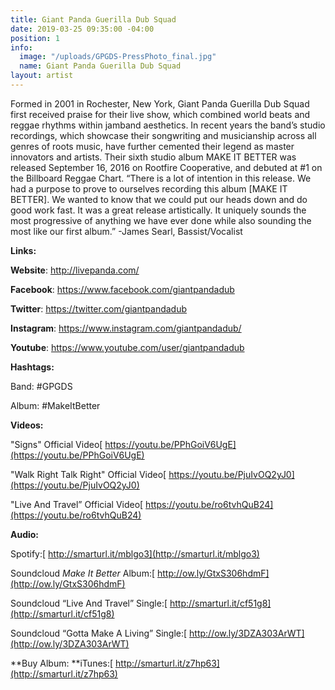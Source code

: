 ```yaml
---
title: Giant Panda Guerilla Dub Squad
date: 2019-03-25 09:35:00 -04:00
position: 1
info:
  image: "/uploads/GPGDS-PressPhoto_final.jpg"
  name: Giant Panda Guerilla Dub Squad
layout: artist
---
```


Formed in 2001 in Rochester, New York, Giant Panda Guerilla Dub Squad first received praise for their live show, which combined world beats and reggae rhythms within jamband aesthetics. In recent years the band’s studio recordings, which showcase their songwriting and musicianship across all genres of roots music, have further cemented their legend as master innovators and artists. Their sixth studio album MAKE IT BETTER was released September 16, 2016 on Rootfire Cooperative, and debuted at #1 on the Billboard Reggae Chart. “There is a lot of intention in this release. We had a purpose to prove to ourselves recording this album \[MAKE IT BETTER\]. We wanted to know that we could put our heads down and do good work fast. It was a great release artistically. It uniquely sounds the most progressive of anything we have ever done while also sounding the most like our first album.” -James Searl, Bassist/Vocalist

**Links:**

**Website**: http://livepanda.com/

**Facebook**: https://www.facebook.com/giantpandadub

**Twitter**: https://twitter.com/giantpandadub

**Instagram**: https://www.instagram.com/giantpandadub/

**Youtube**: https://www.youtube.com/user/giantpandadub

**Hashtags:**

Band: #GPGDS

Album: #MakeItBetter

**Videos:**

"Signs" Official Video[ https://youtu.be/PPhGoiV6UgE](https://youtu.be/PPhGoiV6UgE)

"Walk Right Talk Right" Official Video[ https://youtu.be/PjuIvOQ2yJ0](https://youtu.be/PjuIvOQ2yJ0)

"Live And Travel” Official Video[ https://youtu.be/ro6tvhQuB24](https://youtu.be/ro6tvhQuB24)

**Audio:**

Spotify:[ http://smarturl.it/mblgo3](http://smarturl.it/mblgo3)

Soundcloud *Make It Better* Album:[ http://ow.ly/GtxS306hdmF](http://ow.ly/GtxS306hdmF)

Soundcloud “Live And Travel” Single:[ http://smarturl.it/cf51g8](http://smarturl.it/cf51g8)

Soundcloud “Gotta Make A Living” Single:[ http://ow.ly/3DZA303ArWT](http://ow.ly/3DZA303ArWT)

**Buy Album: **iTunes:[ http://smarturl.it/z7hp63](http://smarturl.it/z7hp63)
